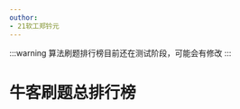 ```yaml
---
outhor: 
- 21软工郑钤元
---
```

<script setup>
import CustomComponent from '/components/nowcoderRankAll.vue'
console.log(CustomComponent)

</script>

:::warning
算法刷题排行榜目前还在测试阶段，可能会有修改
:::
# 牛客刷题总排行榜

<CustomComponent />